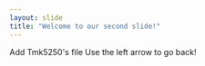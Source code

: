 ```yaml
---
layout: slide
title: "Welcome to our second slide!"
---
```

Add Tmk5250's file
Use the left arrow to go back!

